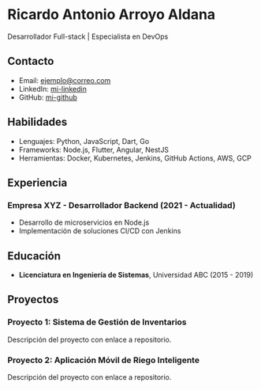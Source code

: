 # Ricardo Antonio Arroyo Aldana
Desarrollador Full-stack | Especialista en DevOps

## Contacto
- Email: ejemplo@correo.com
- LinkedIn: [mi-linkedin](https://linkedin.com/in/mi-nombre)
- GitHub: [mi-github](https://github.com/mi-nombre)

## Habilidades
- Lenguajes: Python, JavaScript, Dart, Go
- Frameworks: Node.js, Flutter, Angular, NestJS
- Herramientas: Docker, Kubernetes, Jenkins, GitHub Actions, AWS, GCP

## Experiencia
### Empresa XYZ - Desarrollador Backend (2021 - Actualidad)
- Desarrollo de microservicios en Node.js
- Implementación de soluciones CI/CD con Jenkins

## Educación
- **Licenciatura en Ingeniería de Sistemas**, Universidad ABC (2015 - 2019)

## Proyectos
### Proyecto 1: Sistema de Gestión de Inventarios
Descripción del proyecto con enlace a repositorio.

### Proyecto 2: Aplicación Móvil de Riego Inteligente
Descripción del proyecto con enlace a repositorio.
